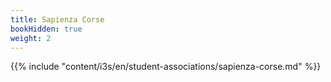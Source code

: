 ```yaml
---
title: Sapienza Corse
bookHidden: true
weight: 2
---
```


{{% include "content/i3s/en/student-associations/sapienza-corse.md" %}}